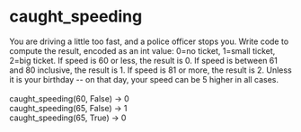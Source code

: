 # caught_speeding
You are driving a little too fast, and a police officer stops you. Write code to compute the result, encoded as an int value: 0=no ticket, 1=small ticket, 2=big ticket. If speed is 60 or less, the result is 0. If speed is between 61 and 80 inclusive, the result is 1. If speed is 81 or more, the result is 2. Unless it is your birthday -- on that day, your speed can be 5 higher in all cases.
<br><br>
caught_speeding(60, False) → 0 <br>
caught_speeding(65, False) → 1 <br>
caught_speeding(65, True) → 0
